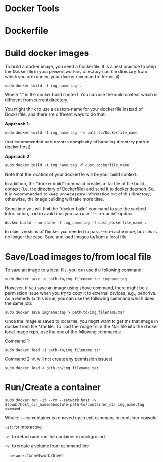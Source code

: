 
# Docker Tools

# Dockerfile


# Build docker images

To build a docker image, you need a Dockerfile. It is a best practice to keep the Dockerfile in your present working directory (i.e. the directory from which you are running your docker command in terminal). 

`sudo docker build -t img_name:tag .`

Where “.” is the docker build context. You can use the build context which is different from current directory.  

You might think to use a custom-name for your docker file instead of Dockerfile, and there are different ways to do that.

**Approach 1:** 

`sudo docker build -t img_name:tag - < path-to/Dockerfile_name `

(not recommended as it creates complexity of handling directory path in docker host)

**Approach 2:** 

`sudo docker build -t img_name:tag -f cust_dockerfile_name .`

Note that the location of your dockerfile will be your build context.

In addition, the “docker build” command creates a .tar file of the build context (i.e. the directory of Dockerfille) and send it to docker daemon. So, it is recommended to keep unnecessary information out of this directory; otherwise, the image building will take more time.

Sometime you will find the “docker build” command to use the cached information, and to avoid that you can use “--no-cache” option:

`docker build --no-cache -t img_name:tag -f cust_dockerfile_name .`

In older versions of Docker you needed to pass --no-cache=true, but this is no longer the case.
Save and load images to/from a local file

# Save/Load images to/from local file

To save an image to a local file, you can use the following command:

`sudo docker save -o path-to/img_filename.tar imgname:tag`

However, if you save an image using above command, there might be a permission issue when you try to copy it to external devices, e.g., pendrive. As a remedy to this issue, you can use the following command which does the same job:

`sudo docker save imgname:tag > path-to/img_filename.tar`

Once the image is saved to local file, you might want to get the that image in docker from the *.tar file. To load the image from the *.tar file into the docker local image repo, use the one of the following commands:

Command 1: 

`sudo docker load -i path-to/img_filename.tar`

Command 2:  (it will not create any permission issues)

`sudo docker load < path-to/img_filename.tar`

# Run/Create a container

`sudo docker run -it --rm --network host -v $(pwd)/host_dir_name:absolute-path-to/container_dir img_name:tag command`

Where:
`--rm`: container is removed upon exit command in container console

`-it`: for interactive 

`-d`: to detach and run the container in background

`-v`: to create a volume from command line

`--network`: for network driver 


